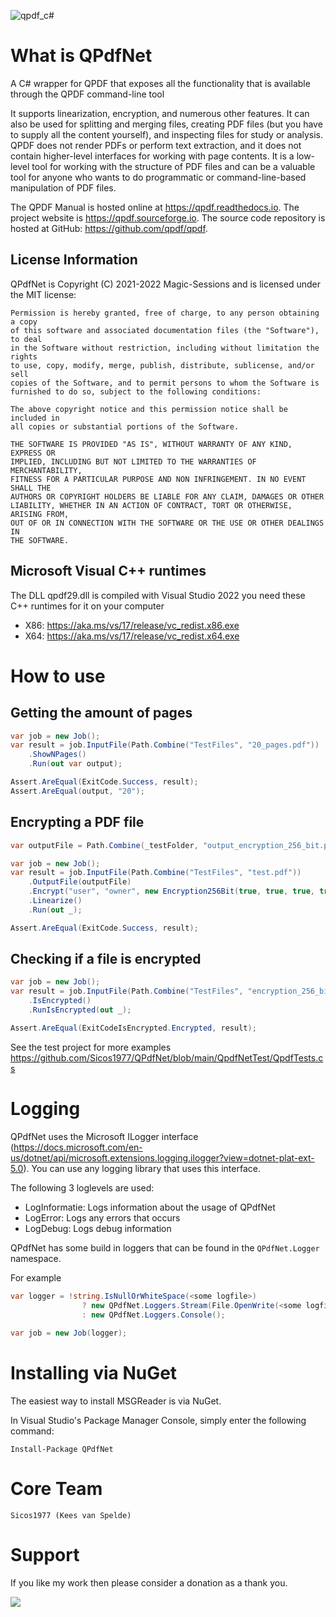![qpdf_c#](https://user-images.githubusercontent.com/6692947/165035710-ffc38a67-58bf-4ccf-a1f7-aa553d5e9af0.png)

What is QPdfNet
=========
A C# wrapper for QPDF that exposes all the functionality that is available through the QPDF command-line tool

It supports linearization, encryption, and numerous other features. It can also be used for splitting and merging files, creating PDF files (but you have to supply all the content yourself), and inspecting files for study or analysis. QPDF does not render PDFs or perform text extraction, and it does not contain higher-level interfaces for working with page contents. It is a low-level tool for working with the structure of PDF files and can be a valuable tool for anyone who wants to do programmatic or command-line-based manipulation of PDF files.

The QPDF Manual is hosted online at https://qpdf.readthedocs.io. The project website is https://qpdf.sourceforge.io. The source code repository is hosted at GitHub: https://github.com/qpdf/qpdf.

## License Information

QPdfNet is Copyright (C) 2021-2022 Magic-Sessions and is licensed under the MIT license:

    Permission is hereby granted, free of charge, to any person obtaining a copy
    of this software and associated documentation files (the "Software"), to deal
    in the Software without restriction, including without limitation the rights
    to use, copy, modify, merge, publish, distribute, sublicense, and/or sell
    copies of the Software, and to permit persons to whom the Software is
    furnished to do so, subject to the following conditions:

    The above copyright notice and this permission notice shall be included in
    all copies or substantial portions of the Software.

    THE SOFTWARE IS PROVIDED "AS IS", WITHOUT WARRANTY OF ANY KIND, EXPRESS OR
    IMPLIED, INCLUDING BUT NOT LIMITED TO THE WARRANTIES OF MERCHANTABILITY,
    FITNESS FOR A PARTICULAR PURPOSE AND NON INFRINGEMENT. IN NO EVENT SHALL THE
    AUTHORS OR COPYRIGHT HOLDERS BE LIABLE FOR ANY CLAIM, DAMAGES OR OTHER
    LIABILITY, WHETHER IN AN ACTION OF CONTRACT, TORT OR OTHERWISE, ARISING FROM,
    OUT OF OR IN CONNECTION WITH THE SOFTWARE OR THE USE OR OTHER DEALINGS IN
    THE SOFTWARE.

## Microsoft Visual C++ runtimes

The DLL qpdf29.dll is compiled with Visual Studio 2022 you need these C++ runtimes for it on your computer

- X86: https://aka.ms/vs/17/release/vc_redist.x86.exe
- X64: https://aka.ms/vs/17/release/vc_redist.x64.exe

How to use
==========

## Getting the amount of pages

```c#
var job = new Job();
var result = job.InputFile(Path.Combine("TestFiles", "20_pages.pdf"))
    .ShowNPages()
    .Run(out var output);

Assert.AreEqual(ExitCode.Success, result);
Assert.AreEqual(output, "20");
```

## Encrypting a PDF file

```c#
var outputFile = Path.Combine(_testFolder, "output_encryption_256_bit.pdf");

var job = new Job();
var result = job.InputFile(Path.Combine("TestFiles", "test.pdf"))
    .OutputFile(outputFile)
    .Encrypt("user", "owner", new Encryption256Bit(true, true, true, true, true, true, Modify.None, Print.None))
    .Linearize()
    .Run(out _);

Assert.AreEqual(ExitCode.Success, result);
```

## Checking if a file is encrypted

```c#
var job = new Job();
var result = job.InputFile(Path.Combine("TestFiles", "encryption_256_bit.pdf"))
    .IsEncrypted()
    .RunIsEncrypted(out _);

Assert.AreEqual(ExitCodeIsEncrypted.Encrypted, result);
```

See the test project for more examples https://github.com/Sicos1977/QPdfNet/blob/main/QpdfNetTest/QpdfTests.cs

Logging
=======

QPdfNet uses the Microsoft ILogger interface (https://docs.microsoft.com/en-us/dotnet/api/microsoft.extensions.logging.ilogger?view=dotnet-plat-ext-5.0). You can use any logging library that uses this interface.

The following 3 loglevels are used:

- LogInformatie: Logs information about the usage of QPdfNet
- LogError: Logs any errors that occurs
- LogDebug: Logs debug information

QPdfNet has some build in loggers that can be found in the ```QPdfNet.Logger``` namespace. 

For example

```c#
var logger = !string.IsNullOrWhiteSpace(<some logfile>)
                ? new QPdfNet.Loggers.Stream(File.OpenWrite(<some logfile>))
                : new QPdfNet.Loggers.Console();
                
var job = new Job(logger);                
```

Installing via NuGet
====================

The easiest way to install MSGReader is via NuGet.

In Visual Studio's Package Manager Console, simply enter the following command:

    Install-Package QPdfNet

Core Team
=========
    Sicos1977 (Kees van Spelde)

Support
=======
If you like my work then please consider a donation as a thank you.

<a href="https://www.paypal.com/cgi-bin/webscr?cmd=_s-xclick&hosted_button_id=NS92EXB2RDPYA" target="_blank"><img src="https://www.paypalobjects.com/en_US/i/btn/btn_donate_LG.gif" /></a>
